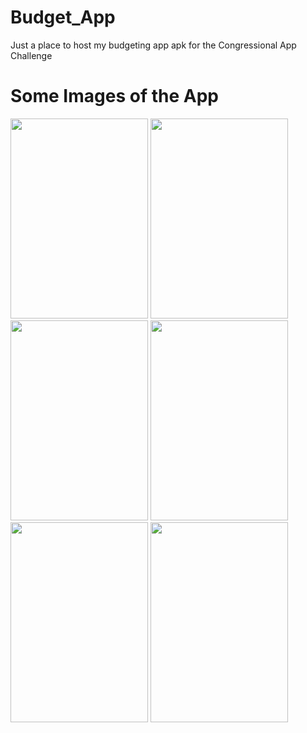 # Budget_App
Just a place to host my budgeting app apk for the Congressional App Challenge


# Some Images of the App

<img src="https://cristafalk.com/assets/budgetAppTitle.png" width="220" height="320" />

<img src="https://cristafalk.com/assets/fillBudgetScreen.png" width="220" height="320" />

<img src="https://cristafalk.com/assets/fixedCostsScreen.png" width="220" height="320" />

<img src="https://cristafalk.com/assets/variableCostsScreen.png" width="220" height="320" />

<img src="https://cristafalk.com/assets/incomeScreen.png" width="220" height="320" />

<img src="https://cristafalk.com/assets/budgetReportScreen.png" width="220" height="320" />

